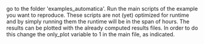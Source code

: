 go to the folder 'examples_automatica'. Run the main scripts of the example you want to reproduce. 
These scripts are not (yet) optimized for runtime and by simply running them the runtime will be in the span of hours. 
The results can be plotted with the already computed results files. In order to do this change the only_plot variable to 1 in the main file, as indicated.
